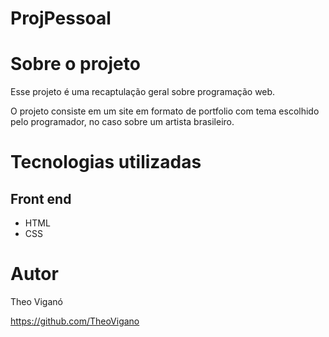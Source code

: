 # ProjPessoal
# Sobre o projeto



Esse projeto é uma recaptulação geral sobre programação web.

O projeto consiste em um site em formato de portfolio com tema escolhido pelo programador, no caso sobre um artista brasileiro.

# Tecnologias utilizadas
## Front end
- HTML
- CSS

# Autor

Theo Viganó

https://github.com/TheoVigano

